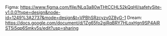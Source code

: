 Figma: https://www.figma.com/file/NLq3a80wTHtCCHL52kQqHI/safetySite-v1.0.0?type=design&node-id=1249%3A2737&mode=design&t=VPBhSRzcyzv0Z8yG-1
Dream: https://docs.google.com/document/d/1Zg65fo2gjRqBRY7HLoxHgn9SP4AiRST5i5qp6Smkv5s/edit?usp=sharing
